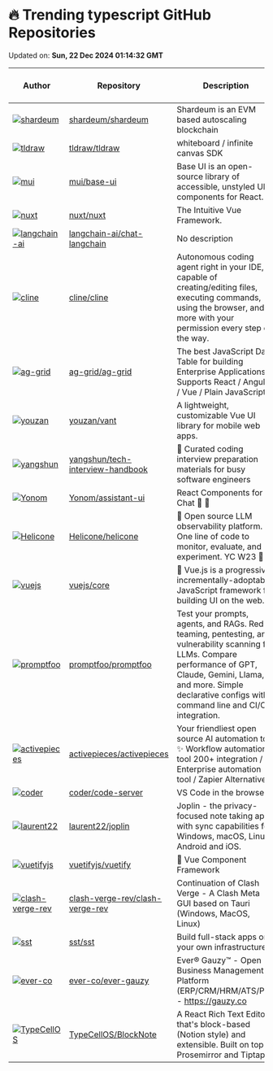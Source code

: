 # 🔥 Trending typescript GitHub Repositories

Updated on: **Sun, 22 Dec 2024 01:14:32 GMT**

| Author | Repository | Description | Language | ⭐ Total Stars | 🌟 Stars Today |
|--------|------------|-------------|----------|----------------|----------------|
| [![shardeum](https://avatars.githubusercontent.com/u/44451818?s=40&v=4)](https://github.com/shardeum) | [shardeum/shardeum](https://github.com/shardeum/shardeum) | Shardeum is an EVM based autoscaling blockchain | TypeScript | 25205 | 793 |
| [![tldraw](https://avatars.githubusercontent.com/u/23072548?s=40&v=4)](https://github.com/tldraw) | [tldraw/tldraw](https://github.com/tldraw/tldraw) | whiteboard / infinite canvas SDK | TypeScript | 36772 | 114 |
| [![mui](https://avatars.githubusercontent.com/u/4696105?s=40&v=4)](https://github.com/mui) | [mui/base-ui](https://github.com/mui/base-ui) | Base UI is an open-source library of accessible, unstyled UI components for React. | TypeScript | 1501 | 80 |
| [![nuxt](https://avatars.githubusercontent.com/u/28706372?s=40&v=4)](https://github.com/nuxt) | [nuxt/nuxt](https://github.com/nuxt/nuxt) | The Intuitive Vue Framework. | TypeScript | 55442 | 54 |
| [![langchain-ai](https://avatars.githubusercontent.com/u/22008038?s=40&v=4)](https://github.com/langchain-ai) | [langchain-ai/chat-langchain](https://github.com/langchain-ai/chat-langchain) | No description | TypeScript | 5548 | 5 |
| [![cline](https://avatars.githubusercontent.com/u/7799382?s=40&v=4)](https://github.com/cline) | [cline/cline](https://github.com/cline/cline) | Autonomous coding agent right in your IDE, capable of creating/editing files, executing commands, using the browser, and more with your permission every step of the way. | TypeScript | 15680 | 204 |
| [![ag-grid](https://avatars.githubusercontent.com/u/1329081?s=40&v=4)](https://github.com/ag-grid) | [ag-grid/ag-grid](https://github.com/ag-grid/ag-grid) | The best JavaScript Data Table for building Enterprise Applications. Supports React / Angular / Vue / Plain JavaScript. | TypeScript | 13079 | 16 |
| [![youzan](https://avatars.githubusercontent.com/u/7237365?s=40&v=4)](https://github.com/youzan) | [youzan/vant](https://github.com/youzan/vant) | A lightweight, customizable Vue UI library for mobile web apps. | TypeScript | 23478 | 14 |
| [![yangshun](https://avatars.githubusercontent.com/u/1315101?s=40&v=4)](https://github.com/yangshun) | [yangshun/tech-interview-handbook](https://github.com/yangshun/tech-interview-handbook) | 💯 Curated coding interview preparation materials for busy software engineers | TypeScript | 120213 | 47 |
| [![Yonom](https://avatars.githubusercontent.com/u/1394504?s=40&v=4)](https://github.com/Yonom) | [Yonom/assistant-ui](https://github.com/Yonom/assistant-ui) | React Components for AI Chat 💬 🚀 | TypeScript | 2130 | 19 |
| [![Helicone](https://avatars.githubusercontent.com/u/26822232?s=40&v=4)](https://github.com/Helicone) | [Helicone/helicone](https://github.com/Helicone/helicone) | 🧊 Open source LLM observability platform. One line of code to monitor, evaluate, and experiment. YC W23 🍓 | TypeScript | 2519 | 138 |
| [![vuejs](https://avatars.githubusercontent.com/u/499550?s=40&v=4)](https://github.com/vuejs) | [vuejs/core](https://github.com/vuejs/core) | 🖖 Vue.js is a progressive, incrementally-adoptable JavaScript framework for building UI on the web. | TypeScript | 48146 | 17 |
| [![promptfoo](https://avatars.githubusercontent.com/u/310310?s=40&v=4)](https://github.com/promptfoo) | [promptfoo/promptfoo](https://github.com/promptfoo/promptfoo) | Test your prompts, agents, and RAGs. Red teaming, pentesting, and vulnerability scanning for LLMs. Compare performance of GPT, Claude, Gemini, Llama, and more. Simple declarative configs with command line and CI/CD integration. | TypeScript | 5014 | 7 |
| [![activepieces](https://avatars.githubusercontent.com/u/1812998?s=40&v=4)](https://github.com/activepieces) | [activepieces/activepieces](https://github.com/activepieces/activepieces) | Your friendliest open source AI automation tool ✨ Workflow automation tool 200+ integration / Enterprise automation tool / Zapier Alternative | TypeScript | 10295 | 14 |
| [![coder](https://avatars.githubusercontent.com/u/45609798?s=40&v=4)](https://github.com/coder) | [coder/code-server](https://github.com/coder/code-server) | VS Code in the browser | TypeScript | 69036 | 17 |
| [![laurent22](https://avatars.githubusercontent.com/u/1285584?s=40&v=4)](https://github.com/laurent22) | [laurent22/joplin](https://github.com/laurent22/joplin) | Joplin - the privacy-focused note taking app with sync capabilities for Windows, macOS, Linux, Android and iOS. | TypeScript | 46661 | 20 |
| [![vuetifyjs](https://avatars.githubusercontent.com/u/9064066?s=40&v=4)](https://github.com/vuetifyjs) | [vuetifyjs/vuetify](https://github.com/vuetifyjs/vuetify) | 🐉 Vue Component Framework | TypeScript | 40022 | 4 |
| [![clash-verge-rev](https://avatars.githubusercontent.com/u/27361820?s=40&v=4)](https://github.com/clash-verge-rev) | [clash-verge-rev/clash-verge-rev](https://github.com/clash-verge-rev/clash-verge-rev) | Continuation of Clash Verge - A Clash Meta GUI based on Tauri (Windows, MacOS, Linux) | TypeScript | 42641 | 83 |
| [![sst](https://avatars.githubusercontent.com/u/826656?s=40&v=4)](https://github.com/sst) | [sst/sst](https://github.com/sst/sst) | Build full-stack apps on your own infrastructure. | TypeScript | 22424 | 12 |
| [![ever-co](https://avatars.githubusercontent.com/u/41804588?s=40&v=4)](https://github.com/ever-co) | [ever-co/ever-gauzy](https://github.com/ever-co/ever-gauzy) | Ever® Gauzy™ - Open Business Management Platform (ERP/CRM/HRM/ATS/PM) - https://gauzy.co | TypeScript | 2347 | 4 |
| [![TypeCellOS](https://avatars.githubusercontent.com/u/50169049?s=40&v=4)](https://github.com/TypeCellOS) | [TypeCellOS/BlockNote](https://github.com/TypeCellOS/BlockNote) | A React Rich Text Editor that's block-based (Notion style) and extensible. Built on top of Prosemirror and Tiptap. | TypeScript | 6911 | 24 |
